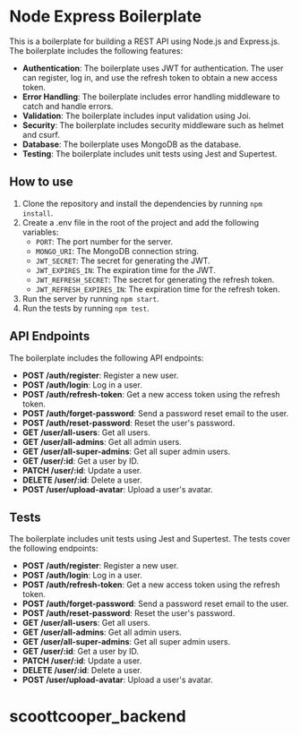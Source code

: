 # Node Express Boilerplate

This is a boilerplate for building a REST API using Node.js and Express.js. The boilerplate includes the following features:

- **Authentication**: The boilerplate uses JWT for authentication. The user can register, log in, and use the refresh token to obtain a new access token.
- **Error Handling**: The boilerplate includes error handling middleware to catch and handle errors.
- **Validation**: The boilerplate includes input validation using Joi.
- **Security**: The boilerplate includes security middleware such as helmet and csurf.
- **Database**: The boilerplate uses MongoDB as the database.
- **Testing**: The boilerplate includes unit tests using Jest and Supertest.

## How to use

1. Clone the repository and install the dependencies by running `npm install`.
2. Create a .env file in the root of the project and add the following variables:
    - `PORT`: The port number for the server.
    - `MONGO_URI`: The MongoDB connection string.
    - `JWT_SECRET`: The secret for generating the JWT.
    - `JWT_EXPIRES_IN`: The expiration time for the JWT.
    - `JWT_REFRESH_SECRET`: The secret for generating the refresh token.
    - `JWT_REFRESH_EXPIRES_IN`: The expiration time for the refresh token.
3. Run the server by running `npm start`.
4. Run the tests by running `npm test`.

## API Endpoints

The boilerplate includes the following API endpoints:

- **POST /auth/register**: Register a new user.
- **POST /auth/login**: Log in a user.
- **POST /auth/refresh-token**: Get a new access token using the refresh token.
- **POST /auth/forget-password**: Send a password reset email to the user.
- **POST /auth/reset-password**: Reset the user's password.
- **GET /user/all-users**: Get all users.
- **GET /user/all-admins**: Get all admin users.
- **GET /user/all-super-admins**: Get all super admin users.
- **GET /user/:id**: Get a user by ID.
- **PATCH /user/:id**: Update a user.
- **DELETE /user/:id**: Delete a user.
- **POST /user/upload-avatar**: Upload a user's avatar.

## Tests

The boilerplate includes unit tests using Jest and Supertest. The tests cover the following endpoints:

- **POST /auth/register**: Register a new user.
- **POST /auth/login**: Log in a user.
- **POST /auth/refresh-token**: Get a new access token using the refresh token.
- **POST /auth/forget-password**: Send a password reset email to the user.
- **POST /auth/reset-password**: Reset the user's password.
- **GET /user/all-users**: Get all users.
- **GET /user/all-admins**: Get all admin users.
- **GET /user/all-super-admins**: Get all super admin users.
- **GET /user/:id**: Get a user by ID.
- **PATCH /user/:id**: Update a user.
- **DELETE /user/:id**: Delete a user.
- **POST /user/upload-avatar**: Upload a user's avatar.

# scoottcooper_backend

